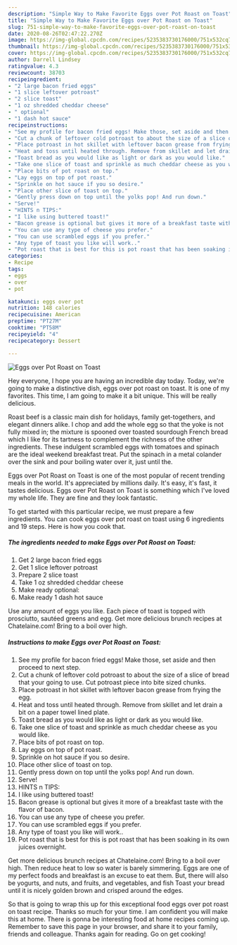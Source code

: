 ```yaml
---
description: "Simple Way to Make Favorite Eggs over Pot Roast on Toast"
title: "Simple Way to Make Favorite Eggs over Pot Roast on Toast"
slug: 751-simple-way-to-make-favorite-eggs-over-pot-roast-on-toast
date: 2020-08-26T02:47:22.270Z
image: https://img-global.cpcdn.com/recipes/5235383730176000/751x532cq70/eggs-over-pot-roast-on-toast-recipe-main-photo.jpg
thumbnail: https://img-global.cpcdn.com/recipes/5235383730176000/751x532cq70/eggs-over-pot-roast-on-toast-recipe-main-photo.jpg
cover: https://img-global.cpcdn.com/recipes/5235383730176000/751x532cq70/eggs-over-pot-roast-on-toast-recipe-main-photo.jpg
author: Darrell Lindsey
ratingvalue: 4.3
reviewcount: 38703
recipeingredient:
- "2 large bacon fried eggs"
- "1 slice leftover potroast"
- "2 slice toast"
- "1 oz shredded cheddar cheese"
- " optional"
- "1 dash hot sauce"
recipeinstructions:
- "See my profile for bacon fried eggs! Make those, set aside and then proceed to next step."
- "Cut a chunk of leftover cold potroast to about the size of a slice of bread that your going to use. Cut potroast piece into bite sized chunks."
- "Place potroast in hot skillet with leftover bacon grease from frying the egg."
- "Heat and toss until heated through. Remove from skillet and let drain a bit on a paper towel lined plate."
- "Toast bread as you would like as light or dark as you would like."
- "Take one slice of toast and sprinkle as much cheddar cheese as you would like."
- "Place bits of pot roast on top."
- "Lay eggs on top of pot roast."
- "Sprinkle on hot sauce if you so desire."
- "Place other slice of toast on top."
- "Gently press down on top until the yolks pop! And run down."
- "Serve!"
- "HINTS n TIPS:"
- "I like using buttered toast!"
- "Bacon grease is optional but gives it more of a breakfast taste with the flavor of bacon."
- "You can use any type of cheese you prefer."
- "You can use scrambled eggs if you prefer."
- "Any type of toast you like will work.."
- "Pot roast that is best for this is pot roast that has been soaking in its own juices overnight."
categories:
- Recipe
tags:
- eggs
- over
- pot

katakunci: eggs over pot 
nutrition: 148 calories
recipecuisine: American
preptime: "PT27M"
cooktime: "PT58M"
recipeyield: "4"
recipecategory: Dessert

---
```



![Eggs over Pot Roast on Toast](https://img-global.cpcdn.com/recipes/5235383730176000/751x532cq70/eggs-over-pot-roast-on-toast-recipe-main-photo.jpg)

Hey everyone, I hope you are having an incredible day today. Today, we're going to make a distinctive dish, eggs over pot roast on toast. It is one of my favorites. This time, I am going to make it a bit unique. This will be really delicious.

Roast beef is a classic main dish for holidays, family get-togethers, and elegant dinners alike. I chop and add the whole egg so that the yoke is not fully mixed in; the mixture is spooned over toasted sourdough French bread which I like for its tartness to complement the richness of the other ingredients. These indulgent scrambled eggs with tomatoes and spinach are the ideal weekend breakfast treat. Put the spinach in a metal colander over the sink and pour boiling water over it, just until the.

Eggs over Pot Roast on Toast is one of the most popular of recent trending meals in the world. It's appreciated by millions daily. It's easy, it's fast, it tastes delicious. Eggs over Pot Roast on Toast is something which I've loved my whole life. They are fine and they look fantastic.


To get started with this particular recipe, we must prepare a few ingredients. You can cook eggs over pot roast on toast using 6 ingredients and 19 steps. Here is how you cook that.

<!--inarticleads1-->

##### The ingredients needed to make Eggs over Pot Roast on Toast:

1. Get 2 large bacon fried eggs
1. Get 1 slice leftover potroast
1. Prepare 2 slice toast
1. Take 1 oz shredded cheddar cheese
1. Make ready  optional:
1. Make ready 1 dash hot sauce


Use any amount of eggs you like. Each piece of toast is topped with prosciutto, sautéed greens and egg. Get more delicious brunch recipes at Chatelaine.com! Bring to a boil over high. 

<!--inarticleads2-->

##### Instructions to make Eggs over Pot Roast on Toast:

1. See my profile for bacon fried eggs! Make those, set aside and then proceed to next step.
1. Cut a chunk of leftover cold potroast to about the size of a slice of bread that your going to use. Cut potroast piece into bite sized chunks.
1. Place potroast in hot skillet with leftover bacon grease from frying the egg.
1. Heat and toss until heated through. Remove from skillet and let drain a bit on a paper towel lined plate.
1. Toast bread as you would like as light or dark as you would like.
1. Take one slice of toast and sprinkle as much cheddar cheese as you would like.
1. Place bits of pot roast on top.
1. Lay eggs on top of pot roast.
1. Sprinkle on hot sauce if you so desire.
1. Place other slice of toast on top.
1. Gently press down on top until the yolks pop! And run down.
1. Serve!
1. HINTS n TIPS:
1. I like using buttered toast!
1. Bacon grease is optional but gives it more of a breakfast taste with the flavor of bacon.
1. You can use any type of cheese you prefer.
1. You can use scrambled eggs if you prefer.
1. Any type of toast you like will work..
1. Pot roast that is best for this is pot roast that has been soaking in its own juices overnight.


Get more delicious brunch recipes at Chatelaine.com! Bring to a boil over high. Then reduce heat to low so water is barely simmering. Eggs are one of my perfect foods and breakfast is an excuse to eat them. But, there will also be yogurts, and nuts, and fruits, and vegetables, and fish Toast your bread until it is nicely golden brown and crisped around the edges. 

So that is going to wrap this up for this exceptional food eggs over pot roast on toast recipe. Thanks so much for your time. I am confident you will make this at home. There is gonna be interesting food at home recipes coming up. Remember to save this page in your browser, and share it to your family, friends and colleague. Thanks again for reading. Go on get cooking!
